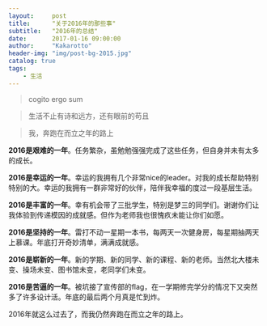 ```yaml
---
layout:     post
title:      "关于2016年的那些事"
subtitle:   "2016年的总结"
date:       2017-01-16 09:00:00
author:     "Kakarotto"
header-img: "img/post-bg-2015.jpg"
catalog: true
tags:
    - 生活
---
```

>cogito ergo sum

>生活不止有诗和远方，还有眼前的苟且

>我，奔跑在而立之年的路上

**2016是艰难的一年**。任务繁杂，虽勉勉强强完成了这些任务，但自身并未有太多的成长。

**2016是幸运的一年**。幸运的我拥有几个非常nice的leader。对我的成长帮助特别特别的大。幸运的我拥有一群非常好的伙伴，陪伴我幸福的度过一段基层生活。

**2016是丰富的一年**。幸有机会带了三批学生，特别是梦三的同学们。谢谢你们让我体验到传递模因的成就感。但作为老师我也很愧疚未能让你们如愿。

**2016是坚持的一年**。雷打不动一星期一本书，每两天一次健身房，每星期抽两天上慕课。年底打开奇妙清单，满满成就感。

**2016是崭新的一年**。新的学期、新的同学、新的课程、新的老师。当然北大楼未变、操场未变、图书馆未变，老同学们未变。

**2016是苦逼的一年**。被坑接了宣传部的flag，在一学期修完学分的情况下又突然多了许多设计活。年底的最后两个月真是忙到炸。

2016年就这么过去了，而我仍然奔跑在而立之年的路上。




